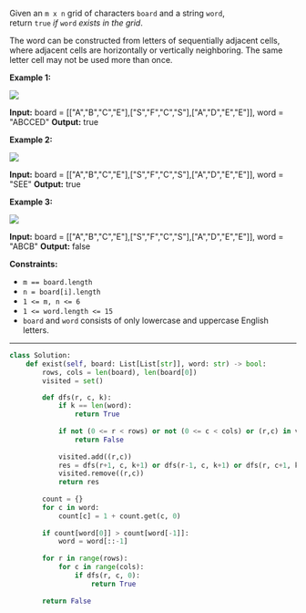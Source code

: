 Given an `m x n` grid of characters `board` and a string `word`, return `true` _if_ `word` _exists in the grid_.

The word can be constructed from letters of sequentially adjacent cells, where adjacent cells are horizontally or vertically neighboring. The same letter cell may not be used more than once.

**Example 1:**

![](https://assets.leetcode.com/uploads/2020/11/04/word2.jpg)

**Input:** board = [["A","B","C","E"],["S","F","C","S"],["A","D","E","E"]], word = "ABCCED"
**Output:** true

**Example 2:**

![](https://assets.leetcode.com/uploads/2020/11/04/word-1.jpg)

**Input:** board = [["A","B","C","E"],["S","F","C","S"],["A","D","E","E"]], word = "SEE"
**Output:** true

**Example 3:**

![](https://assets.leetcode.com/uploads/2020/10/15/word3.jpg)

**Input:** board = [["A","B","C","E"],["S","F","C","S"],["A","D","E","E"]], word = "ABCB"
**Output:** false

**Constraints:**

- `m == board.length`
- `n = board[i].length`
- `1 <= m, n <= 6`
- `1 <= word.length <= 15`
- `board` and `word` consists of only lowercase and uppercase English letters.

---

```python
class Solution:
    def exist(self, board: List[List[str]], word: str) -> bool:
        rows, cols = len(board), len(board[0])
        visited = set()

        def dfs(r, c, k):
            if k == len(word):
                return True
            
            if not (0 <= r < rows) or not (0 <= c < cols) or (r,c) in visited or board[r][c] != word[k]:
                return False
            
            visited.add((r,c))
            res = dfs(r+1, c, k+1) or dfs(r-1, c, k+1) or dfs(r, c+1, k+1) or dfs(r, c-1, k+1)
            visited.remove((r,c))
            return res
        
        count = {}
        for c in word:
            count[c] = 1 + count.get(c, 0)
        
        if count[word[0]] > count[word[-1]]:
            word = word[::-1]
        
        for r in range(rows):
            for c in range(cols):
                if dfs(r, c, 0):
                    return True
        
        return False

```